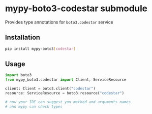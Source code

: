 # mypy-boto3-codestar submodule

Provides type annotations for `boto3.codestar` service

## Installation

```bash
pip install mypy-boto3[codestar]
```

## Usage

```python
import boto3
from mypy_boto3.codestar import Client, ServiceResource

client: Client = boto3.client("codestar")
resource: ServiceResource = boto3.resource("codestar")

# now your IDE can suggest you method and arguments names
# and mypy can check types
```

